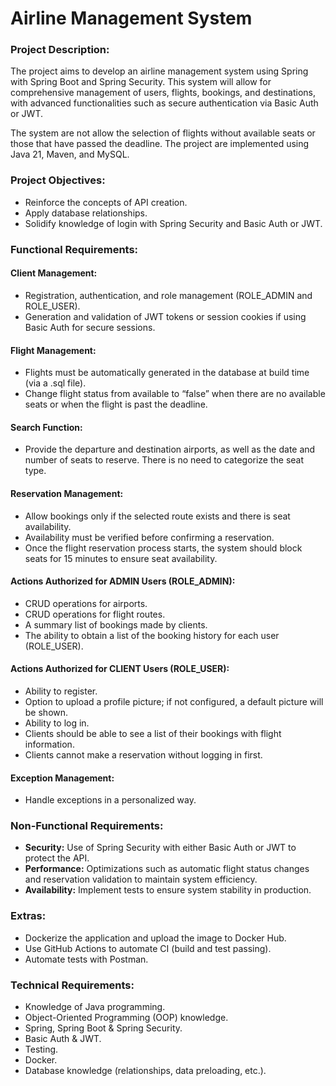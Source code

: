 # Airline Management System

### Project Description:
The project aims to develop an airline management system using Spring with Spring Boot and Spring Security. This system will allow for comprehensive management of users, flights, bookings, and destinations, with advanced functionalities such as secure authentication via Basic Auth or JWT.

The system are not allow the selection of flights without available seats or those that have passed the deadline. The project are implemented using Java 21, Maven, and MySQL.

### Project Objectives:
- Reinforce the concepts of API creation.
- Apply database relationships.
- Solidify knowledge of login with Spring Security and Basic Auth or JWT.

### Functional Requirements:

#### Client Management:
- Registration, authentication, and role management (ROLE_ADMIN and ROLE_USER).
- Generation and validation of JWT tokens or session cookies if using Basic Auth for secure sessions.

#### Flight Management:
- Flights must be automatically generated in the database at build time (via a .sql file).
- Change flight status from available to “false” when there are no available seats or when the flight is past the deadline.

#### Search Function:
- Provide the departure and destination airports, as well as the date and number of seats to reserve. There is no need to categorize the seat type.

#### Reservation Management:
- Allow bookings only if the selected route exists and there is seat availability.
- Availability must be verified before confirming a reservation.
- Once the flight reservation process starts, the system should block seats for 15 minutes to ensure seat availability.

#### Actions Authorized for ADMIN Users (ROLE_ADMIN):
- CRUD operations for airports.
- CRUD operations for flight routes.
- A summary list of bookings made by clients.
- The ability to obtain a list of the booking history for each user (ROLE_USER).

#### Actions Authorized for CLIENT Users (ROLE_USER):
- Ability to register.
- Option to upload a profile picture; if not configured, a default picture will be shown.
- Ability to log in.
- Clients should be able to see a list of their bookings with flight information.
- Clients cannot make a reservation without logging in first.

#### Exception Management:
- Handle exceptions in a personalized way.

### Non-Functional Requirements:
- **Security:** Use of Spring Security with either Basic Auth or JWT to protect the API.
- **Performance:** Optimizations such as automatic flight status changes and reservation validation to maintain system efficiency.
- **Availability:** Implement tests to ensure system stability in production.

### Extras:
- Dockerize the application and upload the image to Docker Hub.
- Use GitHub Actions to automate CI (build and test passing).
- Automate tests with Postman.

### Technical Requirements:
- Knowledge of Java programming.
- Object-Oriented Programming (OOP) knowledge.
- Spring, Spring Boot & Spring Security.
- Basic Auth & JWT.
- Testing.
- Docker.
- Database knowledge (relationships, data preloading, etc.).
